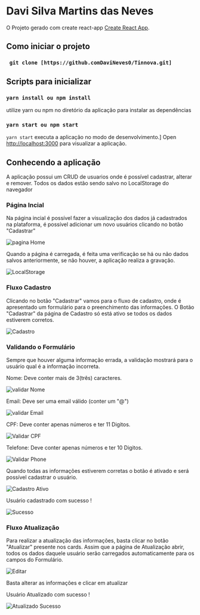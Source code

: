 # Davi Silva Martins das Neves

O Projeto gerado com create react-app [Create React App](https://github.com/facebook/create-react-app).


## Como iniciar o projeto

### ` git clone [https://github.comDaviNeves0/Tinnova.git]`

## Scripts para inicializar

### `yarn install ou npm install`
utilize yarn ou npm no diretório da aplicação para instalar as dependências

### `yarn start ou npm start`

`yarn start` executa a aplicação no modo de desenvolvimento.]
Open [http://localhost:3000](http://localhost:3000) para visualizar a aplicação.

## Conhecendo a aplicação

A aplicação possui um CRUD de usuarios onde é possível cadastrar, alterar e remover. Todos os dados estão sendo salvo no LocalStorage do navegador

### Página Incial 

Na página incial é possível fazer a visualização dos dados já cadastrados na plataforma, é possível adicionar um novo usuários clicando no botão "Cadastrar"

![pagina Home](https://i.ibb.co/3p7mCt6/Home.png)

Quando a página é carregada, é feita uma verificação se há ou não dados salvos anteriormente, se não houver, a aplicação realiza a gravação. 

![LocalStorage](https://i.ibb.co/V9ZyHT8/local-Store.pngv)

### Fluxo Cadastro 

Clicando no botão "Cadastrar" vamos para o fluxo de cadastro, onde é apresentado um formulário para o preenchimento das informações. 
O Botão "Cadastrar" da página de Cadastro só está ativo se todos os dados estiverem corretos.

![Cadastro](https://i.ibb.co/56x7t2F/Cadastrar.png)

### Validando o Formulário

Sempre que houver alguma informação errada, a validação mostrará para o usuário qual é a informação incorreta.

Nome: Deve conter mais de 3(três) caracteres.

![validar Nome](https://i.ibb.co/TvbTJHk/Validar-Nome.png)

Email: Deve ser uma email válido (conter um "@")

![validar Email](https://i.ibb.co/mJrv3jM/validar-Email.png)

CPF: Deve conter apenas números e ter 11 Digitos.

![Validar CPF](https://i.ibb.co/ZWC8K3R/Validar-Cpf.png)

Telefone: Deve conter apenas números e ter 10 Digitos.

![Validar Phone](https://i.ibb.co/YPgtKMt/Validar-Telefone.png)

Quando todas as informações estiverem corretas o botão é ativado e será possível cadastrar o usuário.

![Cadastro Ativo](https://i.ibb.co/4fwrnZK/Validacao-OK.png)

Usuário cadastrado com sucesso !

![Sucesso](https://i.ibb.co/qygW8F2/Adicionado.png)

### Fluxo Atualização 

Para realizar a atualização das informações, basta clicar no botão "Atualizar" presente nos cards.
Assim que a página de Atualização abrir, todos os dados daquele usuário serão carregados automaticamente para os campos do Formulário.

![Editar](https://i.ibb.co/JqvNrpg/atualizar.png)

Basta alterar as informações e clicar em atualizar

Usuário Atualizado com sucesso !

![Atualizado Sucesso](https://i.ibb.co/sgN1Tqn/Atualizado.png)

